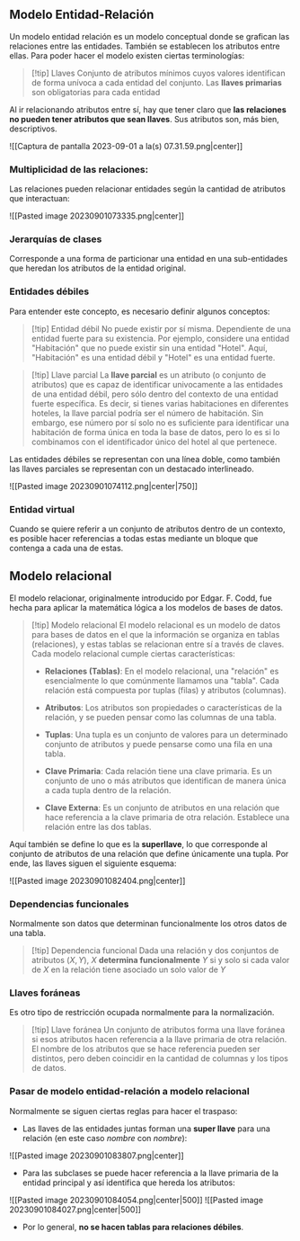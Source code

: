 
## Modelo Entidad-Relación 

Un modelo entidad relación es un modelo conceptual donde se grafican las relaciones entre las entidades. También se establecen los atributos entre ellas. Para poder hacer el modelo existen ciertas terminologías: 

>[!tip] Llaves 
>Conjunto de atributos mínimos cuyos valores identifican de forma unívoca a cada entidad del conjunto. Las **llaves primarias** son obligatorias para cada entidad 

Al ir relacionando atributos entre sí, hay que tener claro que **las relaciones no pueden tener atributos que sean llaves**. Sus atributos son, más bien, descriptivos. 

![[Captura de pantalla 2023-09-01 a la(s) 07.31.59.png|center]]

### Multiplicidad de las relaciones: 

Las relaciones pueden relacionar entidades según la cantidad de atributos que interactuan: 

![[Pasted image 20230901073335.png|center]]

### Jerarquías de clases 

Corresponde a una forma de particionar una entidad en una sub-entidades que heredan los atributos de la entidad original.

### Entidades débiles 

Para entender este concepto, es necesario definir algunos conceptos: 

>[!tip] Entidad débil 
>No puede existir por sí misma. Dependiente de una entidad fuerte para su existencia. Por ejemplo, considere una entidad "Habitación" que no puede existir sin una entidad "Hotel". Aquí, "Habitación" es una entidad débil y "Hotel" es una entidad fuerte.

>[!tip] Llave parcial 
>La **llave parcial** es un atributo (o conjunto de atributos) que es capaz de identificar univocamente a las entidades de una entidad débil, pero sólo dentro del contexto de una entidad fuerte específica. Es decir, si tienes varias habitaciones en diferentes hoteles, la llave parcial podría ser el número de habitación. Sin embargo, ese número por sí solo no es suficiente para identificar una habitación de forma única en toda la base de datos, pero lo es si lo combinamos con el identificador único del hotel al que pertenece.

Las entidades débiles se representan con una línea doble, como también las llaves parciales se representan con un destacado interlineado.

![[Pasted image 20230901074112.png|center|750]]

### Entidad virtual 

Cuando se quiere referir a un conjunto de atributos dentro de un contexto, es posible hacer referencias a todas estas mediante un bloque que contenga a cada una de estas. 

## Modelo relacional 

El modelo relacionar, originalmente introducido por Edgar. F. Codd, fue hecha para aplicar la matemática lógica a los modelos de bases de datos. 

>[!tip] Modelo relacional
>El modelo relacional es un modelo de datos para bases de datos en el que la información se organiza en tablas (relaciones), y estas tablas se relacionan entre sí a través de claves. Cada modelo relacional cumple ciertas características: 
>
>- **Relaciones (Tablas)**: En el modelo relacional, una "relación" es esencialmente lo que comúnmente llamamos una "tabla". Cada relación está compuesta por tuplas (filas) y atributos (columnas).
>  $$$$
>  
>- **Atributos**: Los atributos son propiedades o características de la relación, y se pueden pensar como las columnas de una tabla.
>  $$$$
>    
>-  **Tuplas**: Una tupla es un conjunto de valores para un determinado conjunto de atributos y puede pensarse como una fila en una tabla.
>  $$$$
>  
>- **Clave Primaria**: Cada relación tiene una clave primaria. Es un conjunto de uno o más atributos que identifican de manera única a cada tupla dentro de la relación.
>  $$$$
>  
>- **Clave Externa**: Es un conjunto de atributos en una relación que hace referencia a la clave primaria de otra relación. Establece una relación entre las dos tablas.

Aquí también se define lo que es la **superllave**, lo que corresponde al conjunto de atributos de una relación que define únicamente una tupla. Por ende, las llaves siguen el siguiente esquema: 

![[Pasted image 20230901082404.png|center]]

### Dependencias funcionales 

Normalmente son datos que determinan funcionalmente los otros datos de una tabla. 

>[!tip] Dependencia funcional 
>Dada una relación y dos conjuntos de atributos $(X, Y)$, $X$ **determina funcionalmente** $Y$ si y solo si cada valor de $X$ en la relación tiene asociado un solo valor de $Y$

### Llaves foráneas 

Es otro tipo de restricción ocupada normalmente para la normalización. 

>[!tip] Llave foránea
>Un conjunto de atributos forma una llave foránea si esos atributos hacen referencia a la llave primaria de otra relación. El nombre de los atributos que se hace referencia pueden ser distintos, pero deben coincidir en la cantidad de columnas y los tipos de datos.

### Pasar de modelo entidad-relación a modelo relacional 

Normalmente se siguen ciertas reglas para hacer el traspaso: 

- Las llaves de las entidades juntas forman una **super llave** para una relación (en este caso *nombre* con *nombre*): 

![[Pasted image 20230901083807.png|center]]


- Para las subclases se puede hacer referencia a la llave primaria de la entidad principal y así identifica que hereda los atributos: 

![[Pasted image 20230901084054.png|center|500]]
![[Pasted image 20230901084027.png|center|500]]

- Por lo general, **no se hacen tablas para relaciones débiles**. 